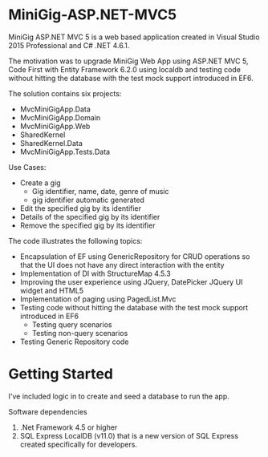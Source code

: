 # MiniGig-ASP.NET-MVC5
MiniGig ASP.NET MVC 5 is a web based application created in Visual Studio 2015 Professional and C# .NET 4.6.1.

The motivation was to upgrade MiniGig Web App using ASP.NET MVC 5, Code First with Entity Framework 6.2.0 using localdb and testing code without hitting the database with the test mock 
support introduced in EF6.


The solution contains six projects:
* MvcMiniGigApp.Data
* MvcMiniGigApp.Domain
* MvcMiniGigApp.Web
* SharedKernel
* SharedKernel.Data
* MvcMiniGigApp.Tests.Data

Use Cases:
*   Create a gig
    *   Gig identifier, name, date, genre of music
    *   gig identifier automatic generated
*  Edit the specified gig by its identifier
*  Details of the specified gig by its identifier
*  Remove the specified gig by its identifier

The code illustrates the following topics:

* Encapsulation of EF using GenericRepository for CRUD operations so that the UI does not have any direct interaction with the entity
* Implementation of DI with StructureMap 4.5.3
* Improving the user experience using JQuery, DatePicker JQuery UI widget and HTML5
* Implementation of paging using PagedList.Mvc 
* Testing code without hitting the database with the test mock support introduced in EF6
	* Testing query scenarios
	* Testing non-query scenarios
* Testing Generic Repository code


# Getting Started
I've included logic in to create and seed a database to run the app.
 
Software dependencies
  1. .Net Framework 4.5 or higher
  2.  SQL Express LocalDB (v11.0) that is a new version of SQL Express created specifically for developers.
